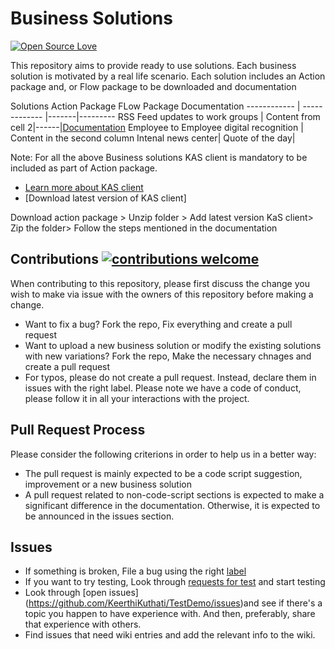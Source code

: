 # Business Solutions 
[![Open Source Love](https://badges.frapsoft.com/os/v1/open-source.svg?v=103)](https://docs.microsoft.com/en-us/kaizala/partnerdocs/customerticketingsolution)

This repository aims to provide ready to use solutions. Each business solution is motivated by a real life scenario. Each solution includes an Action package and, or Flow package to be downloaded and documentation

Solutions
Action Package
FLow Package
Documentation
------------ | ------------- |-------|---------
RSS Feed updates to work groups | Content from cell 2|------|[Documentation](https://github.com/KeerthiKuthati/TestDemo/blob/master/RSSFeedupdates.md)
Employee to Employee digital recognition | Content in the second column
Intenal news center|
Quote of the day|

Note: For all the above Business solutions KAS client is mandatory to be included as part of Action package. 
* [Learn more about KAS client](https://github.com/MicrosoftDocs/kaizala-docs/tree/master/Articles/Actions/KASClient)
* [Download latest version of KAS client] 

Download action package > Unzip folder > Add latest version KaS client> Zip the folder> Follow the steps mentioned in the documentation 

## Contributions [![contributions welcome](https://img.shields.io/badge/contributions-welcome-brightgreen.svg?style=flat)](https://github.com/KeerthiKuthati/TestDemo/pulls)

When contributing to this repository, please first discuss the change you wish to make via issue with the owners of this repository before making a change. 
* Want to fix a bug?  Fork the repo, Fix everything and create a pull request
* Want to upload a new business solution or modify the existing solutions with new variations? Fork the repo, Make the necessary chnages and create a pull request
* For typos, please do not create a pull request. Instead, declare them in issues with the right label.
Please note we have a code of conduct, please follow it in all your interactions with the project.

## Pull Request Process
Please consider the following criterions in order to help us in a better way:
* The pull request is mainly expected to be a code script suggestion, improvement or a new business solution
* A pull request related to non-code-script sections is expected to make a significant difference in the documentation. Otherwise, it is expected to be announced in the issues section.

## Issues
* If something is broken, File a bug using the right [label](https://github.com/KeerthiKuthati/TestDemo/labels/bug)
* If you want to try testing,  Look through [requests for test](https://github.com/KeerthiKuthati/TestDemo/labels/Testing%20required) and start testing
* Look through [open issues] (https://github.com/KeerthiKuthati/TestDemo/issues)and see if there's a topic  you happen to have experience with. And then, preferably, share that experience with others.
* Find issues that need wiki entries and add the relevant info to the wiki.

